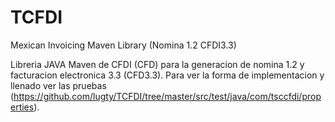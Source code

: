 # TCFDI
Mexican Invoicing Maven Library (Nomina 1.2 CFDI3.3)

Libreria JAVA Maven de CFDI (CFD) para la generacion de nomina 1.2 y facturacion electronica 3.3 (CFD3.3).
Para ver la forma de implementacion y llenado ver las pruebas (https://github.com/lugty/TCFDI/tree/master/src/test/java/com/tsccfdi/properties).



